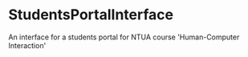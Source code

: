 # StudentsPortalInterface
An interface for a students portal for NTUA course 'Human-Computer Interaction'
